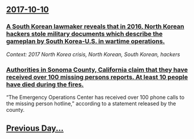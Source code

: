 ## [2017-10-10](/news/2017/10/10/index.md)

### [A South Korean lawmaker reveals that in 2016, North Korean hackers stole military documents which describe the gameplan by South Korea-U.S. in wartime operations. ](/news/2017/10/10/a-south-korean-lawmaker-reveals-that-in-2016-north-korean-hackers-stole-military-documents-which-describe-the-gameplan-by-south-korea-u-s.md)
_Context: 2017 North Korea crisis, North Korean, South Korean, hackers_

### [Authorities in Sonoma County, California claim that they have received over 100 missing persons reports. At least 10 people have died during the fires. ](/news/2017/10/10/authorities-in-sonoma-county-california-claim-that-they-have-received-over-100-missing-persons-reports-at-least-10-people-have-died-during.md)
“The Emergency Operations Center has received over 100 phone calls to the missing person hotline,” according to a statement released by the county.

## [Previous Day...](/news/2017/10/9/index.md)

